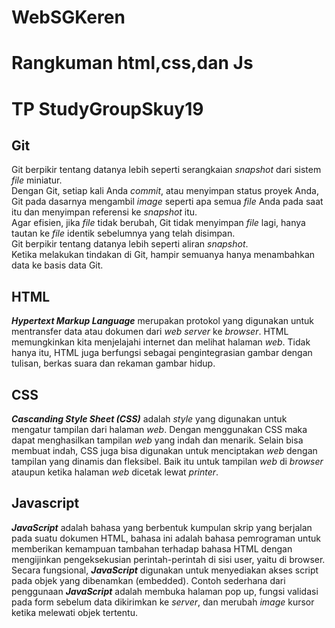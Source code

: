 # WebSGKeren
# Rangkuman html,css,dan Js
# TP StudyGroupSkuy19

## Git  
Git berpikir tentang datanya lebih seperti serangkaian *snapshot* dari sistem *file* miniatur.  
Dengan Git, setiap kali Anda *commit*, atau menyimpan status proyek Anda, Git pada dasarnya mengambil *image* seperti apa semua *file* Anda pada saat itu dan menyimpan referensi ke *snapshot* itu.  
Agar efisien, jika *file* tidak berubah, Git tidak menyimpan *file* lagi, hanya tautan ke *file* identik sebelumnya yang telah disimpan.  
Git berpikir tentang datanya lebih seperti aliran *snapshot*.  
Ketika melakukan tindakan di Git, hampir semuanya hanya menambahkan data ke basis data Git.  

## HTML  
***Hypertext Markup Language*** merupakan protokol yang digunakan untuk mentransfer data atau dokumen dari *web server* ke *browser*. HTML memungkinkan kita menjelajahi internet dan melihat halaman *web*. Tidak hanya itu, HTML juga berfungsi sebagai pengintegrasian gambar dengan tulisan, berkas suara dan rekaman gambar hidup.

## CSS
***Cascanding Style Sheet (CSS)*** adalah *style* yang digunakan untuk mengatur tampilan dari halaman *web*. Dengan menggunakan CSS maka dapat menghasilkan tampilan *web* yang indah dan menarik.
Selain bisa membuat indah, CSS juga bisa digunakan untuk menciptakan *web* dengan tampilan yang dinamis dan fleksibel. Baik itu untuk tampilan *web* di *browser* ataupun ketika halaman *web* dicetak lewat *printer*.

## Javascript
***JavaScript*** adalah bahasa yang berbentuk kumpulan skrip yang berjalan pada suatu dokumen HTML, bahasa ini adalah bahasa pemrograman untuk memberikan kemampuan tambahan terhadap bahasa HTML dengan mengijinkan pengeksekusian perintah-perintah di sisi user, yaitu di browser. Secara fungsional, ***JavaScript*** digunakan untuk menyediakan akses script pada objek yang dibenamkan (embedded). Contoh sederhana dari penggunaan ***JavaScript*** adalah membuka halaman pop up, fungsi validasi pada form sebelum data dikirimkan ke *server*, dan merubah *image* kursor ketika melewati objek tertentu.

